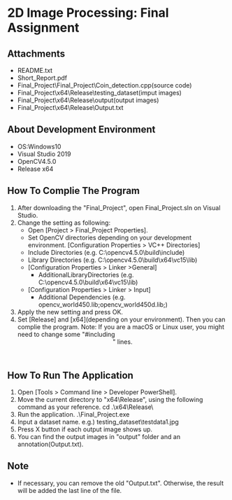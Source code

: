 # 2D Image Processing: Final Assignment

## Attachments
 - README.txt
 - Short_Report.pdf
 - Final_Project\Final_Project\Coin_detection.cpp(source code)
 - Final_Project\x64\Release\testing_dataset(imput images)
 - Final_Project\x64\Release\output(output images)
 - Final_Project\x64\Release\Output.txt

## About Development Environment
 - OS:Windows10
 - Visual Studio 2019
 - OpenCV4.5.0
 - Release x64

## How To Complie The Program
1. After downloading the "Final_Project", open Final_Project.sln on Visual Studio.
2. Change the setting as following:
   - Open [Project > Final_Project Properties].
   - Set OpenCV directories depending on your development environment.
     [Configuration Properties > VC++ Directories] 
	- Include Directories (e.g. C:\opencv4.5.0\build\include)
	- Library Directories (e.g. C:\opencv4.5.0\build\x64\vc15\lib)
   - [Configuration Properties > Linker >General]
        - AdditionalLibraryDirectories (e.g. C:\opencv4.5.0\build\x64\vc15\lib)
   - [Configuration Properties > Linker > Input]
        - Additional Dependencies (e.g. opencv_world450.lib;opencv_world450d.lib;)
3. Apply the new setting and press OK.
4. Set [Release] and [x64](depending on your environment). 
Then you can complie the program.
Note: If you are a macOS or Linux user, you might need to change some "#including <header>" lines.

## How To Run The Application
1. Open [Tools > Command line > Developer PowerShell].
2. Move the current directory to "x64\Release", using the following command as your reference.
 cd .\x64\Release\
3. Run the application.
 .\Final_Project.exe
4. Input a dataset name.
e.g.) testing_dataset\testdata1.jpg
5. Press X button if each output image shows up.
6. You can find the output images in "output" folder and an annotation(Output.txt).

## Note
- If necessary, you can remove the old "Output.txt". Otherwise, the result will be added the last line of the file.

